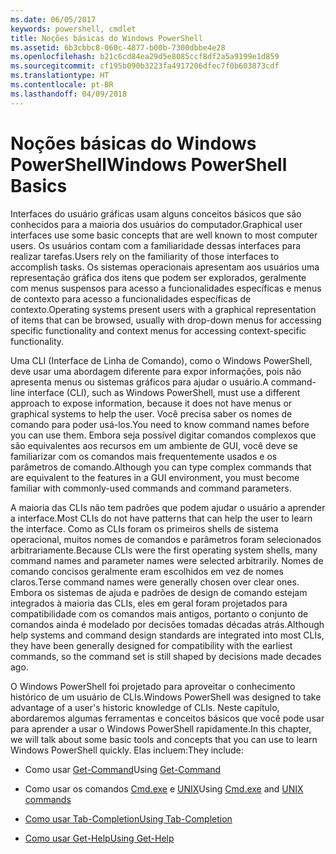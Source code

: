 ```yaml
---
ms.date: 06/05/2017
keywords: powershell, cmdlet
title: Noções básicas do Windows PowerShell
ms.assetid: 6b3cbbc8-060c-4877-b00b-7300dbbe4e28
ms.openlocfilehash: b21c6cd84ea29d5e8085ccf8df2a5a9199e1d859
ms.sourcegitcommit: cf195b090b3223fa4917206dfec7f0b603873cdf
ms.translationtype: HT
ms.contentlocale: pt-BR
ms.lasthandoff: 04/09/2018
---
```

# <a name="windows-powershell-basics"></a><span data-ttu-id="3bf49-103">Noções básicas do Windows PowerShell</span><span class="sxs-lookup"><span data-stu-id="3bf49-103">Windows PowerShell Basics</span></span>
<span data-ttu-id="3bf49-104">Interfaces do usuário gráficas usam alguns conceitos básicos que são conhecidos para a maioria dos usuários do computador.</span><span class="sxs-lookup"><span data-stu-id="3bf49-104">Graphical user interfaces use some basic concepts that are well known to most computer users.</span></span> <span data-ttu-id="3bf49-105">Os usuários contam com a familiaridade dessas interfaces para realizar tarefas.</span><span class="sxs-lookup"><span data-stu-id="3bf49-105">Users rely on the familiarity of those interfaces to accomplish tasks.</span></span> <span data-ttu-id="3bf49-106">Os sistemas operacionais apresentam aos usuários uma representação gráfica dos itens que podem ser explorados, geralmente com menus suspensos para acesso a funcionalidades específicas e menus de contexto para acesso a funcionalidades específicas de contexto.</span><span class="sxs-lookup"><span data-stu-id="3bf49-106">Operating systems present users with a graphical representation of items that can be browsed, usually with drop-down menus for accessing specific functionality and context menus for accessing context-specific functionality.</span></span>

<span data-ttu-id="3bf49-107">Uma CLI (Interface de Linha de Comando), como o Windows PowerShell, deve usar uma abordagem diferente para expor informações, pois não apresenta menus ou sistemas gráficos para ajudar o usuário.</span><span class="sxs-lookup"><span data-stu-id="3bf49-107">A command-line interface (CLI), such as Windows PowerShell, must use a different approach to expose information, because it does not have menus or graphical systems to help the user.</span></span> <span data-ttu-id="3bf49-108">Você precisa saber os nomes de comando para poder usá-los.</span><span class="sxs-lookup"><span data-stu-id="3bf49-108">You need to know command names before you can use them.</span></span> <span data-ttu-id="3bf49-109">Embora seja possível digitar comandos complexos que são equivalentes aos recursos em um ambiente de GUI, você deve se familiarizar com os comandos mais frequentemente usados e os parâmetros de comando.</span><span class="sxs-lookup"><span data-stu-id="3bf49-109">Although you can type complex commands that are equivalent to the features in a GUI environment, you must become familiar with commonly-used commands and command parameters.</span></span>

<span data-ttu-id="3bf49-110">A maioria das CLIs não tem padrões que podem ajudar o usuário a aprender a interface.</span><span class="sxs-lookup"><span data-stu-id="3bf49-110">Most CLIs do not have patterns that can help the user to learn the interface.</span></span> <span data-ttu-id="3bf49-111">Como as CLIs foram os primeiros shells de sistema operacional, muitos nomes de comandos e parâmetros foram selecionados arbitrariamente.</span><span class="sxs-lookup"><span data-stu-id="3bf49-111">Because CLIs were the first operating system shells, many command names and parameter names were selected arbitrarily.</span></span> <span data-ttu-id="3bf49-112">Nomes de comando concisos geralmente eram escolhidos em vez de nomes claros.</span><span class="sxs-lookup"><span data-stu-id="3bf49-112">Terse command names were generally chosen over clear ones.</span></span> <span data-ttu-id="3bf49-113">Embora os sistemas de ajuda e padrões de design de comando estejam integrados à maioria das CLIs, eles em geral foram projetados para compatibilidade com os comandos mais antigos, portanto o conjunto de comandos ainda é modelado por decisões tomadas décadas atrás.</span><span class="sxs-lookup"><span data-stu-id="3bf49-113">Although help systems and command design standards are integrated into most CLIs, they have been generally designed for compatibility with the earliest commands, so the command set is still shaped by decisions made decades ago.</span></span>

<span data-ttu-id="3bf49-114">O Windows PowerShell foi projetado para aproveitar o conhecimento histórico de um usuário de CLIs.</span><span class="sxs-lookup"><span data-stu-id="3bf49-114">Windows PowerShell was designed to take advantage of a user's historic knowledge of CLIs.</span></span> <span data-ttu-id="3bf49-115">Neste capítulo, abordaremos algumas ferramentas e conceitos básicos que você pode usar para aprender a usar o Windows PowerShell rapidamente.</span><span class="sxs-lookup"><span data-stu-id="3bf49-115">In this chapter, we will talk about some basic tools and concepts that you can use to learn Windows PowerShell quickly.</span></span> <span data-ttu-id="3bf49-116">Elas incluem:</span><span class="sxs-lookup"><span data-stu-id="3bf49-116">They include:</span></span>

- <span data-ttu-id="3bf49-117">Como usar [Get-Command](/powershell/module/Microsoft.PowerShell.Core/get-command)</span><span class="sxs-lookup"><span data-stu-id="3bf49-117">Using [Get-Command](/powershell/module/Microsoft.PowerShell.Core/get-command)</span></span>

- <span data-ttu-id="3bf49-118">Como usar os comandos [Cmd.exe](/windows-server/administration/windows-commands/cmd) e [UNIX](/windows/wsl/reference)</span><span class="sxs-lookup"><span data-stu-id="3bf49-118">Using [Cmd.exe](/windows-server/administration/windows-commands/cmd) and [UNIX commands](/windows/wsl/reference)</span></span>

- [<span data-ttu-id="3bf49-119">Como usar Tab-Completion</span><span class="sxs-lookup"><span data-stu-id="3bf49-119">Using Tab-Completion</span></span>](../../core-powershell/console/using-tab-expansion.md)

- [<span data-ttu-id="3bf49-120">Como usar Get-Help</span><span class="sxs-lookup"><span data-stu-id="3bf49-120">Using Get-Help</span></span>](./getting-detailed-help-information.md)